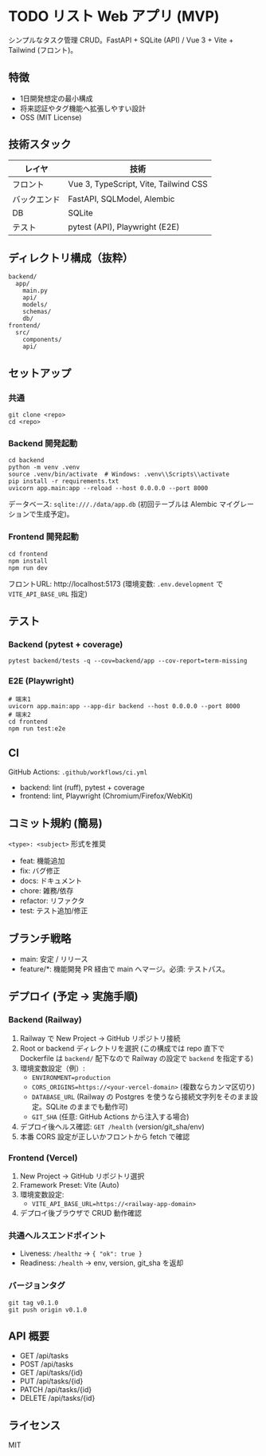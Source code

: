 # TODO リスト Web アプリ (MVP)

シンプルなタスク管理 CRUD。FastAPI + SQLite (API) / Vue 3 + Vite + Tailwind (フロント)。

## 特徴
- 1日開発想定の最小構成
- 将来認証やタグ機能へ拡張しやすい設計
- OSS (MIT License)

## 技術スタック
| レイヤ | 技術 |
|--------|------|
| フロント | Vue 3, TypeScript, Vite, Tailwind CSS |
| バックエンド | FastAPI, SQLModel, Alembic |
| DB | SQLite |
| テスト | pytest (API), Playwright (E2E) |

## ディレクトリ構成（抜粋）
```
backend/
  app/
    main.py
    api/
    models/
    schemas/
    db/
frontend/
  src/
    components/
    api/
```

## セットアップ
### 共通
```
git clone <repo>
cd <repo>
```

### Backend 開発起動
```
cd backend
python -m venv .venv
source .venv/bin/activate  # Windows: .venv\\Scripts\\activate
pip install -r requirements.txt
uvicorn app.main:app --reload --host 0.0.0.0 --port 8000
```
データベース: `sqlite:///./data/app.db` (初回テーブルは Alembic マイグレーションで生成予定)。

### Frontend 開発起動
```
cd frontend
npm install
npm run dev
```
フロントURL: http://localhost:5173  (環境変数: `.env.development` で `VITE_API_BASE_URL` 指定)

## テスト
### Backend (pytest + coverage)
```
pytest backend/tests -q --cov=backend/app --cov-report=term-missing
```

### E2E (Playwright)
```
# 端末1
uvicorn app.main:app --app-dir backend --host 0.0.0.0 --port 8000
# 端末2
cd frontend
npm run test:e2e
```

## CI
GitHub Actions: `.github/workflows/ci.yml`
- backend: lint (ruff), pytest + coverage
- frontend: lint, Playwright (Chromium/Firefox/WebKit)

## コミット規約 (簡易)
`<type>: <subject>` 形式を推奨
- feat: 機能追加
- fix: バグ修正
- docs: ドキュメント
- chore: 雑務/依存
- refactor: リファクタ
- test: テスト追加/修正

## ブランチ戦略
- main: 安定 / リリース
- feature/*: 機能開発
PR 経由で main へマージ。必須: テストパス。

## デプロイ (予定 → 実施手順)
### Backend (Railway)
1. Railway で New Project → GitHub リポジトリ接続
2. Root or backend ディレクトリを選択 (この構成では repo 直下で Dockerfile は `backend/` 配下なので Railway の設定で `backend` を指定する)
3. 環境変数設定（例）:
   - `ENVIRONMENT=production`
   - `CORS_ORIGINS=https://<your-vercel-domain>` (複数ならカンマ区切り)
   - `DATABASE_URL` (Railway の Postgres を使うなら接続文字列をそのまま設定。SQLite のままでも動作可)
   - `GIT_SHA` (任意: GitHub Actions から注入する場合)
4. デプロイ後ヘルス確認: `GET /health` (version/git_sha/env)
5. 本番 CORS 設定が正しいかフロントから fetch で確認

### Frontend (Vercel)
1. New Project → GitHub リポジトリ選択
2. Framework Preset: Vite (Auto)
3. 環境変数設定:
   - `VITE_API_BASE_URL=https://<railway-app-domain>`
4. デプロイ後ブラウザで CRUD 動作確認

### 共通ヘルスエンドポイント
- Liveness: `/healthz` → `{ "ok": true }`
- Readiness: `/health` → env, version, git_sha を返却

### バージョンタグ
```
git tag v0.1.0
git push origin v0.1.0
```

## API 概要
- GET /api/tasks
- POST /api/tasks
- GET /api/tasks/{id}
- PUT /api/tasks/{id}
- PATCH /api/tasks/{id}
- DELETE /api/tasks/{id}

## ライセンス
MIT
